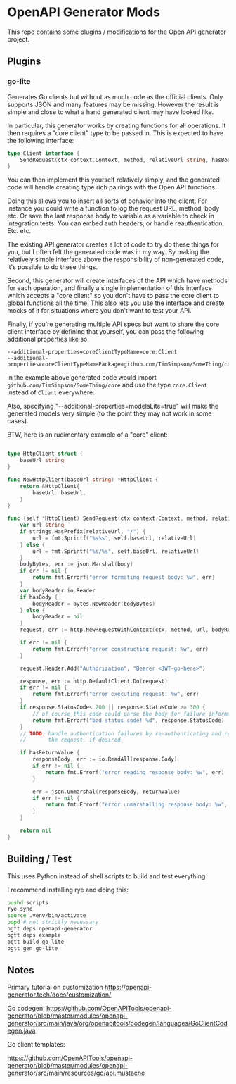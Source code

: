 # OpenAPI Generator Mods

This repo contains some plugins / modifications for the Open API generator project.

## Plugins

### go-lite

Generates Go clients but without as much code as the official clients.
Only supports JSON and many features may be missing. However the result is simple and close to what a hand generated client may have looked like.

In particular, this generator works by creating functions for all operations. It then requires a "core client" type to be passed in. This is expected to have the following interface:

```go
type Client interface {
	SendRequest(ctx context.Context, method, relativeUrl string, hasBody bool, body interface{}, hasReturnValue bool, returnValue interface{}) error
}
```

You can then implement this yourself relatively simply, and the generated code will handle creating type rich pairings with the Open API functions.

Doing this allows you to insert all sorts of behavior into the client. For instance you could write a function to log the request URL, method, body etc. Or save the last response body to variable as a variable to check in integration tests. You can embed auth headers, or handle reauthentication. Etc. etc.

The existing API generator creates a lot of code to try do these things for you, but I often felt the generated code was in my way. By making the relatively simple interface above the responsibility of non-generated code, it's possible to do these things.

Second, this generator will create interfaces of the API which have methods for each operation, and finally a single implementation of this interface which accepts a "core client" so you don't have to pass the core client to global functions all the time. This also lets you use the interface and create mocks of it for situations where you don't want to test your API.

Finally, if you're generating multiple API specs but want to share the core client interface by defining that yourself, you can pass the following additional properties like so:

```
--additional-properties=coreClientTypeName=core.Client
--additional-properties=coreClientTypeNamePackage=github.com/TimSimpson/SomeThing/core
```

in the example above generated code would import `github.com/TimSimpson/SomeThing/core` and use the type `core.Client` instead of `Client` everywhere.

Also, specifying "--additional-properties=modelsLite=true" will make the generated models very simple (to the point they may not work in some cases).

BTW, here is an rudimentary example of a "core" client:

```go

type HttpClient struct {
	baseUrl string
}

func NewHttpClient(baseUrl string) *HttpClient {
	return &HttpClient{
		baseUrl: baseUrl,
	}
}

func (self *HttpClient) SendRequest(ctx context.Context, method, relativeUrl string, hasBody bool, body interface{}, hasReturnValue bool, returnValue interface{}) error {
	var url string
	if strings.HasPrefix(relativeUrl, "/") {
		url = fmt.Sprintf("%s%s", self.baseUrl, relativeUrl)
	} else {
		url = fmt.Sprintf("%s/%s", self.baseUrl, relativeUrl)
	}
	bodyBytes, err := json.Marshal(body)
	if err != nil {
		return fmt.Errorf("error formating request body: %w", err)
	}
	var bodyReader io.Reader
	if hasBody {
		bodyReader = bytes.NewReader(bodyBytes)
	} else {
		bodyReader = nil
	}
	request, err := http.NewRequestWithContext(ctx, method, url, bodyReader)

	if err != nil {
		return fmt.Errorf("error constructing request: %w", err)
	}

	request.Header.Add("Authorization", "Bearer <JWT-go-here>")

	response, err := http.DefaultClient.Do(request)
	if err != nil {
		return fmt.Errorf("error executing request: %w", err)
	}
	if response.StatusCode< 200 || response.StatusCode >= 300 {
		// of course this code could parse the body for failure information
		return fmt.Errorf("bad status code! %d", response.StatusCode)
	}
    // TODO: handle authentication failures by re-authenticating and repeatng
    //       the request, if desired

	if hasReturnValue {
		responseBody, err := io.ReadAll(response.Body)
		if err != nil {
			return fmt.Errorf("error reading response body: %w", err)
		}

		err = json.Unmarshal(responseBody, returnValue)
		if err != nil {
			return fmt.Errorf("error unmarshalling response body: %w", err)
		}
	}

	return nil
}

```


## Building / Test

This uses Python instead of shell scripts to build and test everything.

I recommend installing rye and doing this:

```bash
pushd scripts
rye sync
source .venv/bin/activate
popd # not strictly necessary
ogtt deps openapi-generator
ogtt deps example
ogtt build go-lite
ogtt gen go-lite
```

## Notes

Primary tutorial on customization
https://openapi-generator.tech/docs/customization/

Go codegen:
https://github.com/OpenAPITools/openapi-generator/blob/master/modules/openapi-generator/src/main/java/org/openapitools/codegen/languages/GoClientCodegen.java

Go client templates:

https://github.com/OpenAPITools/openapi-generator/blob/master/modules/openapi-generator/src/main/resources/go/api.mustache